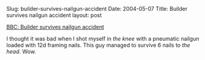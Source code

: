Slug: builder-survives-nailgun-accident
Date: 2004-05-07
Title: Builder survives nailgun accident
layout: post

<a href="http://news.bbc.co.uk/2/hi/health/3685791.stm">BBC: Builder survives nailgun accident</a>

I thought it was bad when I shot myself in *the knee* with a pneumatic nailgun loaded with 12d framing nails. This guy managed to survive 6 nails to *the head*. Wow.
